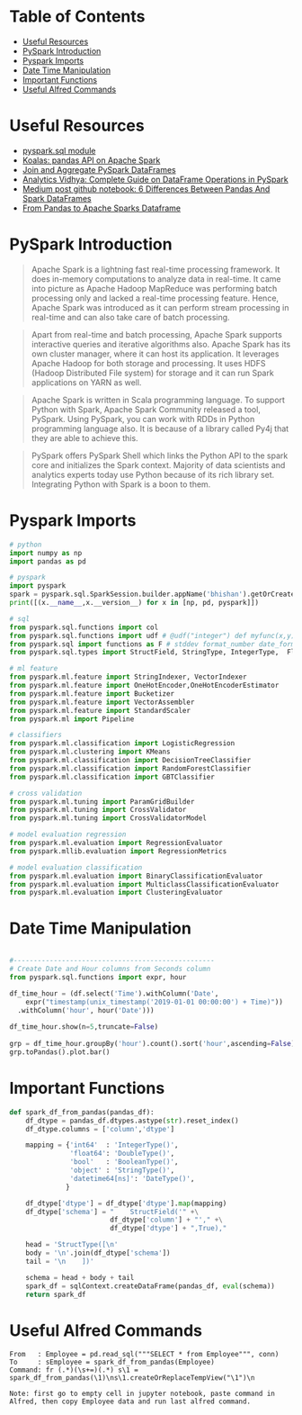 Table of Contents
=================
   * [Useful Resources](#useful-resources)
   * [PySpark Introduction](#pyspark-introduction)
   * [Pyspark Imports](#pyspark-imports)
   * [Date Time Manipulation](#date-time-manipulation)
   * [Important Functions](#important-functions)
   * [Useful Alfred Commands](#useful-alfred-commands)

# Useful Resources
- [pyspark.sql module](https://spark.apache.org/docs/latest/api/python/pyspark.sql.html)
- [Koalas: pandas API on Apache Spark](https://koalas.readthedocs.io/en/latest/)
- [Join and Aggregate PySpark DataFrames](https://hackersandslackers.com/join-aggregate-pyspark-dataframes/)
- [Analytics Vidhya: Complete Guide on DataFrame Operations in PySpark](https://www.analyticsvidhya.com/blog/2016/10/spark-dataframe-and-operations/)
- [Medium post github notebook: 6 Differences Between Pandas And Spark DataFrames](https://github.com/christophebourguignat/notebooks/blob/master/Spark-Pandas-Differences.ipynb)
- [From Pandas to Apache Sparks Dataframe](https://ogirardot.wordpress.com/2015/07/31/from-pandas-to-apache-sparks-dataframe/)

# PySpark Introduction
> Apache Spark is a lightning fast real-time processing framework.
  It does in-memory computations to analyze data in real-time. 
  It came into picture as Apache Hadoop MapReduce was performing batch processing
  only and lacked a real-time processing feature.
  Hence, Apache Spark was introduced as it can perform stream processing in
  real-time and can also take care of batch processing.

> Apart from real-time and batch processing, Apache Spark supports interactive queries and iterative algorithms also.
  Apache Spark has its own cluster manager, where it can host its application.
  It leverages Apache Hadoop for both storage and processing.
  It uses HDFS (Hadoop Distributed File system) for storage and it can run Spark applications on YARN as well.

> Apache Spark is written in Scala programming language.
  To support Python with Spark, Apache Spark Community released a tool, PySpark.
  Using PySpark, you can work with RDDs in Python programming language also.
  It is because of a library called Py4j that they are able to achieve this.

> PySpark offers PySpark Shell which links the Python API to the spark core and initializes the Spark context.
Majority of data scientists and analytics experts today use Python because of its rich library set.
Integrating Python with Spark is a boon to them.

# Pyspark Imports
```python
# python
import numpy as np
import pandas as pd

# pyspark
import pyspark
spark = pyspark.sql.SparkSession.builder.appName('bhishan').getOrCreate()
print([(x.__name__,x.__version__) for x in [np, pd, pyspark]])

# sql
from pyspark.sql.functions import col
from pyspark.sql.functions import udf # @udf("integer") def myfunc(x,y): return x - y
from pyspark.sql import functions as F # stddev format_number date_format, dayofyear, when
from pyspark.sql.types import StructField, StringType, IntegerType,  FloatType, StructType

# ml feature
from pyspark.ml.feature import StringIndexer, VectorIndexer
from pyspark.ml.feature import OneHotEncoder,OneHotEncoderEstimator
from pyspark.ml.feature import Bucketizer
from pyspark.ml.feature import VectorAssembler
from pyspark.ml.feature import StandardScaler
from pyspark.ml import Pipeline

# classifiers
from pyspark.ml.classification import LogisticRegression
from pyspark.ml.clustering import KMeans
from pyspark.ml.classification import DecisionTreeClassifier
from pyspark.ml.classification import RandomForestClassifier
from pyspark.ml.classification import GBTClassifier

# cross validation
from pyspark.ml.tuning import ParamGridBuilder
from pyspark.ml.tuning import CrossValidator
from pyspark.ml.tuning import CrossValidatorModel

# model evaluation regression
from pyspark.ml.evaluation import RegressionEvaluator
from pyspark.mllib.evaluation import RegressionMetrics

# model evaluation classification
from pyspark.ml.evaluation import BinaryClassificationEvaluator
from pyspark.ml.evaluation import MulticlassClassificationEvaluator
from pyspark.ml.evaluation import ClusteringEvaluator
```

# Date Time Manipulation
```python

#--------------------------------------------------
# Create Date and Hour columns from Seconds column
from pyspark.sql.functions import expr, hour

df_time_hour = (df.select('Time').withColumn('Date',
    expr("timestamp(unix_timestamp('2019-01-01 00:00:00') + Time)"))
  .withColumn('hour', hour('Date')))
 
df_time_hour.show(n=5,truncate=False)
  
grp = df_time_hour.groupBy('hour').count().sort('hour',ascending=False)
grp.toPandas().plot.bar()
```

# Important Functions
```python
def spark_df_from_pandas(pandas_df):
    df_dtype = pandas_df.dtypes.astype(str).reset_index()
    df_dtype.columns = ['column','dtype']

    mapping = {'int64'  : 'IntegerType()',
               'float64': 'DoubleType()',
               'bool'   : 'BooleanType()',
               'object' : 'StringType()',
               'datetime64[ns]': 'DateType()',
              }

    df_dtype['dtype'] = df_dtype['dtype'].map(mapping)
    df_dtype['schema'] = "    StructField('" +\
                         df_dtype['column'] + "'," +\
                         df_dtype['dtype'] + ",True),"

    head = 'StructType([\n'
    body = '\n'.join(df_dtype['schema'])
    tail = '\n    ])'

    schema = head + body + tail
    spark_df = sqlContext.createDataFrame(pandas_df, eval(schema))
    return spark_df
```

# Useful Alfred Commands
```
From   : Employee = pd.read_sql("""SELECT * from Employee""", conn)
To     : sEmployee = spark_df_from_pandas(Employee)
Command: fr (.*)(\s+=)(.*) s\1 = spark_df_from_pandas(\1)\ns\1.createOrReplaceTempView("\1")\n

Note: first go to empty cell in jupyter notebook, paste command in Alfred, then copy Employee data and run last alfred command.

```
